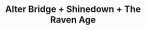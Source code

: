 ---
layout: post
category: concert
title: Alter Bridge + Shinedown + The Raven Age
artists: 
- Alter Bridge
- Shinedown
- The Raven Age
place: 
- L'Olympia
country: France
city: Paris
---